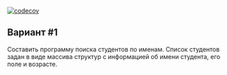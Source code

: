 [![codecov](https://codecov.io/gh/brshpl/C_HW1/branch/develop/graph/badge.svg)](https://codecov.io/gh/brshpl/C_HW1)
## Вариант #1
Составить программу поиска студентов по именам. Список студентов задан в виде массива структур с информацией об имени студента, его поле и возрасте.
